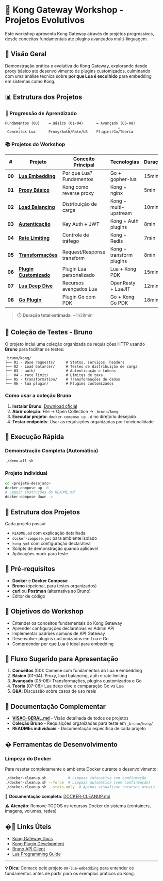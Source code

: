 # 🌟 Kong Gateway Workshop - Projetos Evolutivos

Este workshop apresenta Kong Gateway através de projetos progressivos, desde conceitos fundamentais até plugins avançados multi-linguagem.

## 🎯 Visão Geral

Demonstração prática e evolutiva do Kong Gateway, explorando desde proxy básico até desenvolvimento de plugins customizados, culminando com uma análise técnica sobre **por que Lua é escolhido** para embedding em sistemas como Kong.

## 📊 Estrutura dos Projetos

### 🎢 Progressão de Aprendizado

```text
Fundamentos (00)    → Básico (01-04)      → Avançado (05-08)
      ↓                      ↓                      ↓
 Conceitos Lua      Proxy/Auth/Rate/LB    Plugins/Go/Teoria
```

### 📚 Projetos do Workshop

| # | Projeto | Conceito Principal | Tecnologias | Duração |
|---|---------|-------------------|-------------|---------|
| **00** | **[Lua Embedding](./00-lua-embedding/)** | Por que Lua? Fundamentos | Go + gopher-lua | 15min |
| **01** | **[Proxy Básico](./01-basic-proxy/)** | Kong como reverse proxy | Kong + nginx | 5min |
| **02** | **[Load Balancing](./02-load-balancing/)** | Distribuição de carga | Kong + multi-upstream | 10min |
| **03** | **[Autenticação](./03-authentication/)** | Key Auth + JWT | Kong + Auth plugins | 8min |
| **04** | **[Rate Limiting](./04-rate-limiting/)** | Controle de tráfego | Kong + Redis | 7min |
| **05** | **[Transformações](./05-transformations/)** | Request/Response transform | Kong + transform plugins | 8min |
| **06** | **[Plugin Customizado](./06-custom-plugin/)** | Plugin Lua personalizado | Lua + Kong PDK | 15min |
| **07** | **[Lua Deep Dive](./07-lua-deep-dive/)** | Recursos avançados Lua | OpenResty + LuaJIT | 12min |
| **08** | **[Go Plugin](./08-go-plugin/)** | Plugin Go com PDK | Go + Kong Go PDK | 18min |

> ⏱️ **Duração total estimada**: ~1h38min

## 🧪 Coleção de Testes - Bruno

O projeto inclui uma coleção organizada de requisições HTTP usando **Bruno** para facilitar os testes:

```text
_bruno/kong/
├── 01 - Base requests/     # Status, serviços, headers
├── 02 - Load balancer/     # Testes de distribuição de carga  
├── 03 - auth/              # Autenticação e tokens
├── 04 - rate limit/        # Limites de taxa
├── 05 - transformation/    # Transformações de dados
└── 06 - lua plugin/        # Plugins customizados
```

### Como usar a coleção Bruno

1. **Instalar Bruno**: [Download oficial](https://www.usebruno.com/)
2. **Abrir coleção**: File → Open Collection → `_bruno/kong`
3. **Executar projeto**: `docker-compose up -d` no diretório desejado
4. **Testar endpoints**: Usar as requisições organizadas por funcionalidade

## 🚀 Execução Rápida

### Demonstração Completa (Automática)

```bash
./demo-all.sh
```

### Projeto Individual

```bash
cd <projeto-desejado>
docker-compose up -d
# Seguir instruções do README.md
docker-compose down -v
```

## 📁 Estrutura dos Projetos

Cada projeto possui:

- `README.md` com explicação detalhada
- `docker-compose.yml` para ambiente isolado  
- `kong.yml` com configuração declarativa
- Scripts de demonstração quando aplicável
- Aplicações mock para teste

## 🚀 Pré-requisitos

- **Docker** e **Docker Compose**
- **Bruno** (opcional, para testes organizados)
- **curl** ou **Postman** (alternativa ao Bruno)
- Editor de código

## 🎯 Objetivos do Workshop

- Entender os conceitos fundamentais do Kong Gateway
- Aprender configurações declarativas vs Admin API  
- Implementar padrões comuns de API Gateway
- Desenvolver plugins customizados em Lua e Go
- Compreender por que Lua é ideal para embedding

## 🎯 Fluxo Sugerido para Apresentação

1. **Conceitos** (00): Comece com fundamentos do Lua e embedding
2. **Básico** (01-04): Proxy, load balancing, auth e rate limiting
3. **Avançado** (05-08): Transformações, plugins customizados e Go
4. **Teoria** (07-08): Lua deep dive e comparação Go vs Lua
5. **Q&A**: Discussão sobre casos de uso reais

## 📖 Documentação Complementar

- **[VISAO-GERAL.md](./VISAO-GERAL.md)** - Visão detalhada de todos os projetos
- **Coleção Bruno** - Requisições organizadas para teste em `_bruno/kong/`
- **READMEs individuais** - Documentação específica de cada projeto

## �️ Ferramentas de Desenvolvimento

### Limpeza do Docker

Para resetar completamente o ambiente Docker durante o desenvolvimento:

```bash
./docker-cleanup.sh          # Limpeza interativa com confirmação
./docker-cleanup.sh --force  # Limpeza automática (sem confirmação)
./docker-cleanup.sh --stats-only  # Apenas visualizar recursos atuais
```

📖 **Documentação completa**: [DOCKER-CLEANUP.md](./DOCKER-CLEANUP.md)

⚠️ **Atenção**: Remove TODOS os recursos Docker do sistema (containers, imagens, volumes, redes)

## �🔗 Links Úteis

- [Kong Gateway Docs](https://docs.konghq.com/gateway/)
- [Kong Plugin Development](https://docs.konghq.com/gateway/latest/plugin-development/)
- [Bruno API Client](https://www.usebruno.com/)
- [Lua Programming Guide](https://www.lua.org/manual/5.1/)

---

**💡 Dica**: Comece pelo projeto `00-lua-embedding` para entender os fundamentos antes de partir para os exemplos práticos do Kong.
